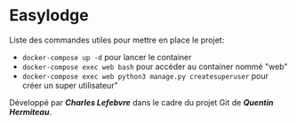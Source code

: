 # Easylodge

Liste des commandes utiles pour mettre en place le projet:

- `docker-compose up -d` pour lancer le container
- `docker-compose exec web bash` pour accéder au container nommé "web"
- `docker-compose exec web python3 manage.py createsuperuser` pour créer un super utilisateur"

Développé par **_Charles Lefebvre_** dans le cadre du projet Git de **_Quentin Hermiteau_**.